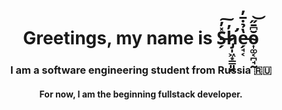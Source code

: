 <h1 align="center">Greetings, my name is S̶̗̽̓͠h̷̡̛̩͖͙̳͈͈̓e̵̗̘͔̔̉̇̅̓ŏ̴͎͚͔̪̘̰͆̄̋͝</h1>
<h3 align="center">I am a software engineering student from Russia 🇷🇺</h3>
<h4 align="center">For now, I am the beginning fullstack developer.</h4>
